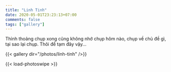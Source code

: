 ```yaml
---
title: "Linh Tinh"
date: 2020-05-01T23:23:13+07:00
comments: false
tags: ["gallery"]
---
```


Thỉnh thoảng chụp xong cũng không nhớ chụp hôm nào, chụp về chủ đề gì, tại sao lại chụp. Thôi để tạm đây vậy...

{{< gallery dir="/photos/linh-tinh" />}}

{{< load-photoswipe >}}